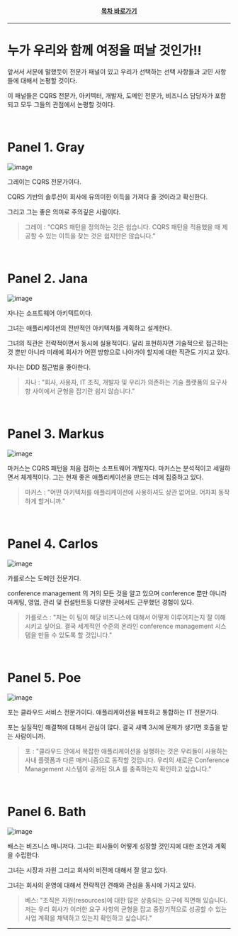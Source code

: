 <div align="center">

#### [목차 바로가기](https://github.com/dhslrl321/cqrs-journey-guide-korean/blob/master/Table%20of%20Contents.md)

</div>

---

# 누가 우리와 함께 여정을 떠날 것인가!!

앞서서 서문에 말했듯이 전문가 패널이 있고 우리가 선택하는 선택 사항들과 고민 사항들에 대해서 논평할 것이다.

이 패널들은 CQRS 전문가, 아키텍터, 개발자, 도메인 전문가, 비즈니스 담당자가 포함되고 모두 그들의 관점에서 논평할 것이다.

<br />

# Panel 1. Gray

![image](https://user-images.githubusercontent.com/48385288/181511219-56219c1f-c956-4707-8ecd-1727e0678f14.png)

그레이는 CQRS 전문가이다.

CQRS 기반의 솔루션이 회사에 유의미한 이득을 가져다 줄 것이라고 확신한다.

그리고 그는 좋은 의미로 주의깊은 사람이다.

> 그레이 : "CQRS 패턴을 정의하는 것은 쉽습니다. CQRS 패턴을 적용했을 때 제공할 수 있는 이득을 찾는 것은 쉽지만은 않습니다."

<br />

# Panel 2. Jana

![image](https://user-images.githubusercontent.com/48385288/181511954-01924d55-e640-48a7-90dd-7c6566383ad9.png)

자나는 소프트웨어 아키텍트이다.

그녀는 애플리케이션의 전반적인 아키텍처를 계획하고 설계한다.

그녀의 직관은 전략적이면서 동시에 실용적이다. 달리 표현하자면 기술적으로 접근하는 것 뿐만 아니라 미래에 회사가 어떤 방향으로 나아가야 할지에 대한 직관도 가지고 있다.

자나는 DDD 접근법을 좋아한다.

> 자나 : "회사, 사용자, IT 조직, 개발자 및 우리가 의존하는 기술 플랫폼의 요구사항 사이에서 균형을 잡기란 쉽지 않습니다."

<br />

# Panel 3. Markus

![image](https://user-images.githubusercontent.com/48385288/181512357-24d8cb68-2f76-4811-9dbc-7eeebffbd07b.png)

마커스는 CQRS 패턴을 처음 접하는 소프트웨어 개발자다.
마커스는 분석적이고 세밀하면서 체계적이다.
그는 현재 좋은 애플리케이션을 만드는 데에 집중하고 있다.

> 마커스 : "어떤 아키텍처를 애플리케이션에 사용하셔도 상관 없어요. 어차피 동작하게 할거니까."

<br />

# Panel 4. Carlos

![image](https://user-images.githubusercontent.com/48385288/181512741-d1d11515-5f7b-4862-a6e0-5482c400feab.png)

카를로스는 도메인 전문가다.

conference management 의 거의 모든 것을 알고 있으며 conference 뿐만 아니라 마케팅, 영업, 관리 및 컨설턴트등 다양한 곳에서도 근무했던 경험이 있다.

> 카를로스 : "저는 이 팀이 해당 비즈니스에 대해서 어떻게 이루어지는지 잘 이해시키고 싶어요. 결국 세계적인 수준의 온라인 conference management 시스템을 만들 수 있도록 할 것입니다."

<br />

# Panel 5. Poe

![image](https://user-images.githubusercontent.com/48385288/181513011-ace2b1a2-b1a4-45dd-9350-8dc5badd1964.png)

포는 클라우드 서비스 전문가이다. 애플리케이션을 배포하고 통합하는 IT 전문가다.

포는 실질적인 해결책에 대해서 관심이 많다. 결국 새벽 3시에 문제가 생기면 호출을 받는 사람이니까.

> 포 : "클라우드 안에서 복잡한 애플리케이션을 실행하는 것은 우리들이 사용하는 사내 플랫폼과 다른 매커니즘으로 동작할 것입니다. 우리의 새로운 Conference Management 시스템이 공개된 SLA 를 충족하는지 확인하고 싶습니다."

<br />

# Panel 6. Bath

![image](https://user-images.githubusercontent.com/48385288/181513643-8df2e2c7-db23-453b-b4f9-849d0cd278b7.png)

배스는 비즈니스 매니저다. 그녀는 회사들이 어떻게 성장할 것인지에 대한 조언과 계획을 수립한다.

그녀는 시장과 자원 그리고 회사의 비전에 대해서 잘 알고 있다.

그녀는 회사의 운영에 대해서 전략적인 견해와 관심을 동시에 가지고 있다.

> 베스: "조직은 자원(resources)에 대한 많은 상충되는 요구에 직면해 있습니다. 저는 우리 회사가 이러한 요구 사항의 균형을 잡고 중장기적으로 성공할 수 있는 사업 계획을 채택하고 있는지 확인하고 싶습니다."

---
